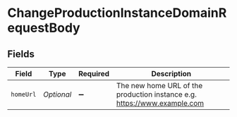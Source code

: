 # ChangeProductionInstanceDomainRequestBody


## Fields

| Field                                                                    | Type                                                                     | Required                                                                 | Description                                                              |
| ------------------------------------------------------------------------ | ------------------------------------------------------------------------ | ------------------------------------------------------------------------ | ------------------------------------------------------------------------ |
| `homeUrl`                                                                | *Optional<String>*                                                       | :heavy_minus_sign:                                                       | The new home URL of the production instance e.g. https://www.example.com |